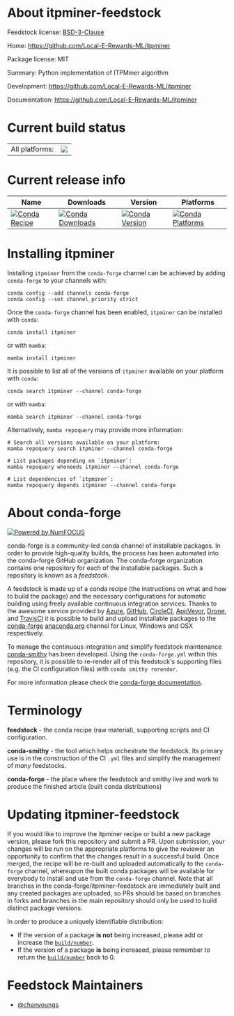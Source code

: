 About itpminer-feedstock
========================

Feedstock license: [BSD-3-Clause](https://github.com/conda-forge/itpminer-feedstock/blob/main/LICENSE.txt)

Home: https://github.com/Local-E-Rewards-ML/itpminer

Package license: MIT

Summary: Python implementation of ITPMiner algorithm

Development: https://github.com/Local-E-Rewards-ML/itpminer

Documentation: https://github.com/Local-E-Rewards-ML/itpminer

Current build status
====================


<table><tr><td>All platforms:</td>
    <td>
      <a href="https://dev.azure.com/conda-forge/feedstock-builds/_build/latest?definitionId=13672&branchName=main">
        <img src="https://dev.azure.com/conda-forge/feedstock-builds/_apis/build/status/itpminer-feedstock?branchName=main">
      </a>
    </td>
  </tr>
</table>

Current release info
====================

| Name | Downloads | Version | Platforms |
| --- | --- | --- | --- |
| [![Conda Recipe](https://img.shields.io/badge/recipe-itpminer-green.svg)](https://anaconda.org/conda-forge/itpminer) | [![Conda Downloads](https://img.shields.io/conda/dn/conda-forge/itpminer.svg)](https://anaconda.org/conda-forge/itpminer) | [![Conda Version](https://img.shields.io/conda/vn/conda-forge/itpminer.svg)](https://anaconda.org/conda-forge/itpminer) | [![Conda Platforms](https://img.shields.io/conda/pn/conda-forge/itpminer.svg)](https://anaconda.org/conda-forge/itpminer) |

Installing itpminer
===================

Installing `itpminer` from the `conda-forge` channel can be achieved by adding `conda-forge` to your channels with:

```
conda config --add channels conda-forge
conda config --set channel_priority strict
```

Once the `conda-forge` channel has been enabled, `itpminer` can be installed with `conda`:

```
conda install itpminer
```

or with `mamba`:

```
mamba install itpminer
```

It is possible to list all of the versions of `itpminer` available on your platform with `conda`:

```
conda search itpminer --channel conda-forge
```

or with `mamba`:

```
mamba search itpminer --channel conda-forge
```

Alternatively, `mamba repoquery` may provide more information:

```
# Search all versions available on your platform:
mamba repoquery search itpminer --channel conda-forge

# List packages depending on `itpminer`:
mamba repoquery whoneeds itpminer --channel conda-forge

# List dependencies of `itpminer`:
mamba repoquery depends itpminer --channel conda-forge
```


About conda-forge
=================

[![Powered by
NumFOCUS](https://img.shields.io/badge/powered%20by-NumFOCUS-orange.svg?style=flat&colorA=E1523D&colorB=007D8A)](https://numfocus.org)

conda-forge is a community-led conda channel of installable packages.
In order to provide high-quality builds, the process has been automated into the
conda-forge GitHub organization. The conda-forge organization contains one repository
for each of the installable packages. Such a repository is known as a *feedstock*.

A feedstock is made up of a conda recipe (the instructions on what and how to build
the package) and the necessary configurations for automatic building using freely
available continuous integration services. Thanks to the awesome service provided by
[Azure](https://azure.microsoft.com/en-us/services/devops/), [GitHub](https://github.com/),
[CircleCI](https://circleci.com/), [AppVeyor](https://www.appveyor.com/),
[Drone](https://cloud.drone.io/welcome), and [TravisCI](https://travis-ci.com/)
it is possible to build and upload installable packages to the
[conda-forge](https://anaconda.org/conda-forge) [anaconda.org](https://anaconda.org/)
channel for Linux, Windows and OSX respectively.

To manage the continuous integration and simplify feedstock maintenance
[conda-smithy](https://github.com/conda-forge/conda-smithy) has been developed.
Using the ``conda-forge.yml`` within this repository, it is possible to re-render all of
this feedstock's supporting files (e.g. the CI configuration files) with ``conda smithy rerender``.

For more information please check the [conda-forge documentation](https://conda-forge.org/docs/).

Terminology
===========

**feedstock** - the conda recipe (raw material), supporting scripts and CI configuration.

**conda-smithy** - the tool which helps orchestrate the feedstock.
                   Its primary use is in the construction of the CI ``.yml`` files
                   and simplify the management of *many* feedstocks.

**conda-forge** - the place where the feedstock and smithy live and work to
                  produce the finished article (built conda distributions)


Updating itpminer-feedstock
===========================

If you would like to improve the itpminer recipe or build a new
package version, please fork this repository and submit a PR. Upon submission,
your changes will be run on the appropriate platforms to give the reviewer an
opportunity to confirm that the changes result in a successful build. Once
merged, the recipe will be re-built and uploaded automatically to the
`conda-forge` channel, whereupon the built conda packages will be available for
everybody to install and use from the `conda-forge` channel.
Note that all branches in the conda-forge/itpminer-feedstock are
immediately built and any created packages are uploaded, so PRs should be based
on branches in forks and branches in the main repository should only be used to
build distinct package versions.

In order to produce a uniquely identifiable distribution:
 * If the version of a package **is not** being increased, please add or increase
   the [``build/number``](https://docs.conda.io/projects/conda-build/en/latest/resources/define-metadata.html#build-number-and-string).
 * If the version of a package **is** being increased, please remember to return
   the [``build/number``](https://docs.conda.io/projects/conda-build/en/latest/resources/define-metadata.html#build-number-and-string)
   back to 0.

Feedstock Maintainers
=====================

* [@chanyoungs](https://github.com/chanyoungs/)

